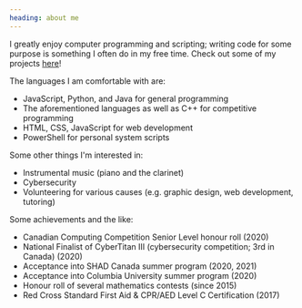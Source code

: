 ```yaml
---
heading: about me
---
```


I greatly enjoy computer programming and scripting; writing code for some purpose is something I often do in my free time. Check out some of my projects [here](/work)!

The languages I am comfortable with are:
- JavaScript, Python, and Java for general programming
- The aforementioned languages as well as C++ for competitive programming
- HTML, CSS, JavaScript for web development
- PowerShell for personal system scripts

Some other things I'm interested in:
- Instrumental music (piano and the clarinet)
- Cybersecurity
- Volunteering for various causes (e.g. graphic design, web development, tutoring)

Some achievements and the like:
- Canadian Computing Competition Senior Level honour roll (2020)
- National Finalist of CyberTitan III (cybersecurity competition; 3rd in Canada) (2020)
- Acceptance into SHAD Canada summer program (2020, 2021)
- Acceptance into Columbia University summer program (2020)
- Honour roll of several mathematics contests (since 2015)
- Red Cross Standard First Aid & CPR/AED Level C Certification (2017)
